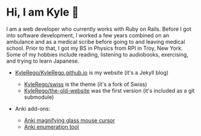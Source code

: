 # Hi, I am Kyle 🔬

I am a web developer who currently works with Ruby on Rails. Before I got into software development, I worked a few years combined on an ambulance and as a medical scribe before going to and leaving medical school. Prior to that, I got my BS in Physics from RPI in Troy, New York. Some of my hobbies include reading, listening to audiobooks, exercising, and trying to learn Japanese.

- [KyleRego/KyleRego.github.io](https://github.com/KyleRego/KyleRego.github.io) is my website (it's a Jekyll blog)
  - [KyleRego/swiss](https://github.com/KyleRego/swiss) is the theme (it's a fork of Swiss)
  - [KyleRego/the-old-website](https://github.com/KyleRego/the-old-website) was the first version (it's included as a git submodule)

- Anki add-ons:
  - [Anki magnifying glass mouse cursor](https://github.com/KyleRego/anki_magnifying_glass_mouse_cursor)
  - [Anki enumeration tool](https://github.com/KyleRego/anki_enumeration_tool)
